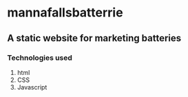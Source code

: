 # mannafallsbatterrie
## A static website for marketing batteries

### Technologies used
1. html
2. CSS
3. Javascript
